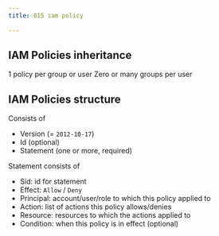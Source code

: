 ```yaml
---
title: 015 iam policy
 
---
```


## IAM Policies inheritance
1 policy per group or user
Zero or many groups per user



## IAM Policies structure
Consists of
- Version (= `2012-10-17`)
- Id (optional)
- Statement (one or more, required)

Statement consists of
- Sid: id for statement
- Effect: `Allow` / `Deny`
- Principal: account/user/role to which this policy applied to
- Action: list of actions this policy allows/denies
- Resource: resources to which the actions applied to
- Condition: when this policy is in effect (optional)
